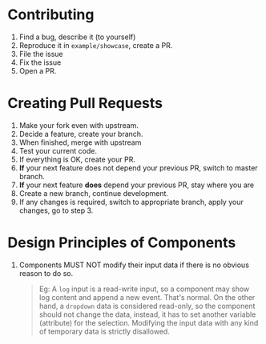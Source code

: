 # Contributing

1. Find a bug, describe it (to yourself)
2. Reproduce it in `example/showcase`, create a PR. 
3. File the issue 
4. Fix the issue 
5. Open a PR. 

# Creating Pull Requests 

1. Make your fork even with upstream. 
2. Decide a feature, create your branch. 
3. When finished, merge with upstream
4. Test your current code. 
5. If everything is OK, create your PR. 
6. **If** your next feature does not depend your previous PR, switch to master branch. 
7. **If** your next feature **does** depend your previous PR, stay where you are 
8. Create a new branch, continue development. 
9. If any changes is required, switch to appropriate branch, apply your changes, go to step 3. 

# Design Principles of Components 

1. Components MUST NOT modify their input data if there is no obvious reason to do so. 

   > Eg: A `log` input is a read-write input, so a component may show log content and append a new event. That's normal. On the other hand, a `dropdown` data is considered read-only, so the component should not change the data, instead, it has to set another variable (attribute) for the selection. Modifying the input data with any kind of temporary data is strictly disallowed. 
